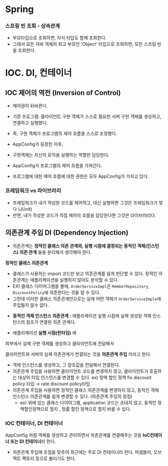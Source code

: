 # Spring

### 스프링 빈 조회 - 상속관계
* 부모타입으로 조회하면, 자식 타입도 함께 조회한다.
* 그래서 모든 자바 객체의 최고 부모인 'Object' 타입으로 조회하면, 모든 스프링 빈을 조회한다.

# IOC. DI, 컨테이너

## IOC 제어의 역전 (Inversion of Control)
*  제어권이 뒤바뀐다. 
* 기존 프로그램: 클라이언트 구현 객체가 스스로 필요한 서버 구현 객체를 생성하고, 연결하고 실행했다. 
* 즉, 구현 객체가 프로그램의 제어 흐름을 스스로 조정했다. 

* AppConfig가 등장한 이후,
* 구현객체는 자신의 로직을 실행하는 역할만 담당한다.
* AppConfig가 프로그램의 제어 흐름을 가져간다. 
* 프로그램에 대한 제어 흐름에 대한 권한은 모두 AppConfig가 가지고 있다.

### 프레임워크 vs 라이브러리
* 프레임워크가 내가 작성한 코드를 제어하고, 대신 실행하면 그것은 프레임워크가 맞다 (JUnit)
* 반면, 내가 작성한 코드가 직접 제어의 흐름을 담당한다면 그것은 라이브러리다.

## 의존관계 주입 DI (Dependency Injection)
* 의존관계는 **정적인 클래스 의존 관계와, 실행 시점에 결정되는 동적인 객체(인스턴스) 의존 관계** 둘을 분리해서 생각해야 한다.

**정적인 클래스 의존관계**
* 클래스가 사용하는 import 코드만 보고 의존관계를 쉽게 판단할 수 있다. 정적인 의존관계는 애플리케이션을 실행하지 않아도 분석할 수 있다.
* EX) 클래스 다이어그램을 볼때, `OrderServiceImpl`은 `MemberRepository`, `DiscountPolicy`에 의존한다는 것을 알 수 있다.
* 그런데 이러한 클래스 의존관계만으로는 실제 어떤 객체가 `OrderServiceImple`에 주입될지 알수 없다.


- **동적인 객체 인스턴스 의존관계 :** 애플리케이션 실행 시점에 실제 생성된 객체 인스턴스의 참조가 연결된 의존 관계다.

- 애플리케이션 **실행 시점(런타임)** 에

외부에서 실제 구현 객체를 생성하고 클라이언트에 전달해서

클라이언트와 서버의 실제 의존관계가 연결되는 것을 **의존관계 주입** 이라고 한다.

- 객체 인스턴스를 생성하고, 그 참조값을 전달해서 연결된다.
- 의존관계 주입을 사용하면 클라이언트 코드를 변경하지 않고, 클라이언트가 호출하는 대상의 타입 인스턴스를 변경할 수 있다. ex) 정액 할인 정책 fix discount policy 타입 → rate discount policy타입
- 의존관계 주입을 사용하면 정적인 클래스 의존관계를 변경하지 않고, 동적인 객체 인스턴스 의존관계를 쉽게 변경할 수 있다.  (의존관계 주입의 장점)
    - ex) 위에 있는 클래스 다이어그램, application 코드는 손대지 않고, 동적인 정액할인정책으로 할지 , 정률 할인 정책으로 할지 바꿀 수 있다.


### IOC 컨테이너, DI 컨테이너

AppConfig 처럼 객체를 생성하고 관리하면서 의존관계를 연결해주는 것을 **IoC컨테이너 또는 DI 컨테이너**라 한다.
- 의존관계 주입에 초점을 맞추어 최근에는 주로 DI 컨테이너라 한다. 어셈블러, 오브젝트 팩토리 등으로 불리기도 한다.
